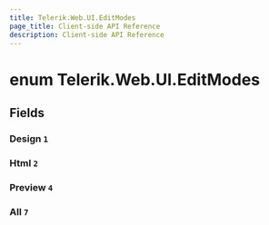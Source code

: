 ```yaml
---
title: Telerik.Web.UI.EditModes
page_title: Client-side API Reference
description: Client-side API Reference
---
```


# enum Telerik.Web.UI.EditModes

## Fields

### Design `1`

### Html `2`

### Preview `4`

### All `7`